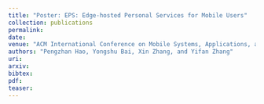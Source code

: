 ```yaml
---
title: "Poster: EPS: Edge-hosted Personal Services for Mobile Users"
collection: publications
permalink: 
date: 
venue: "ACM International Conference on Mobile Systems, Applications, and Services (MobiSys) "
authors: "Pengzhan Hao, Yongshu Bai, Xin Zhang, and Yifan Zhang"
uri: 
arxiv: 
bibtex: 
pdf: 
teaser:  
---
```

